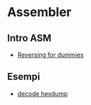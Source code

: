 # Assembler

## Intro ASM

- [Reversing for dummies](https://0x44.cc/reversing/2021/07/21/reversing-x86-and-c-code-for-beginners.html)

## Esempi

- [decode hexdump](https://theweeklychallenge.org/blog/decode-hexdump/)
